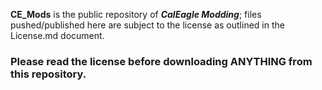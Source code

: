 **CE_Mods** is the public repository of ***CalEagle Modding***; files pushed/published here are subject to the license as outlined in the License.md document. 

### Please read the license before downloading ANYTHING from this repository.
